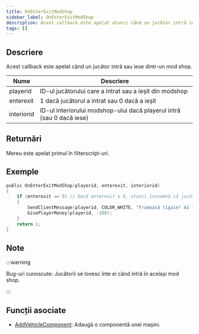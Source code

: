 ```yaml
---
title: OnEnterExitModShop
sidebar_label: OnEnterExitModShop
description: Acest callback este apelat atunci când un jucâtor intră sau iese dintr-un mod shop.
tags: []
---
```


## Descriere

Acest callback este apelat când un jucâtor intră sau iese dintr-un mod shop.

| Nume       | Descriere                                                             |
| ---------- | --------------------------------------------------------------------- |
| playerid   | ID-ul jucătorului care a intrat sau a ieșit din modshop               |
| enterexit  | 1 dacă jucătorul a intrat sau 0 dacă a ieșit                          |
| interiorid | ID-ul interiorului modshop-ului dacă playerul intră (sau 0 dacă iese) |

## Returnări

Mereu este apelat primul în filterscript-uri.

## Exemple

```c
public OnEnterExitModShop(playerid, enterexit, interiorid)
{
    if (enterexit == 0) // Dacă enterexit e 0, atunci înseamnă că jucătorul iese
    {
        SendClientMessage(playerid, COLOR_WHITE, "Frumoasă tigaie! Ai fost taxat cu $100.");
        GivePlayerMoney(playerid, -100);
    }
    return 1;
}
```

## Note

:::warning

Bug-uri cunoscute: Jucătorii se lovesc înte ei când intră în același mod shop.

:::

## Funcții asociate

- [AddVehicleComponent](../functions/AddVehicleComponent): Adaugă o componentă unei mașini.
